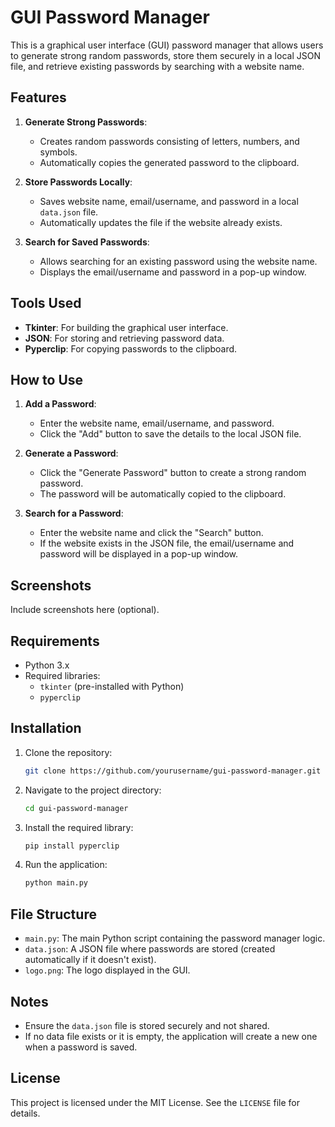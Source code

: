 # GUI Password Manager

This is a graphical user interface (GUI) password manager that allows users to generate strong random passwords, store them securely in a local JSON file, and retrieve existing passwords by searching with a website name.

## Features

1. **Generate Strong Passwords**: 
   - Creates random passwords consisting of letters, numbers, and symbols.
   - Automatically copies the generated password to the clipboard.

2. **Store Passwords Locally**:
   - Saves website name, email/username, and password in a local `data.json` file.
   - Automatically updates the file if the website already exists.

3. **Search for Saved Passwords**:
   - Allows searching for an existing password using the website name.
   - Displays the email/username and password in a pop-up window.

## Tools Used

- **Tkinter**: For building the graphical user interface.
- **JSON**: For storing and retrieving password data.
- **Pyperclip**: For copying passwords to the clipboard.

## How to Use

1. **Add a Password**:
   - Enter the website name, email/username, and password.
   - Click the "Add" button to save the details to the local JSON file.

2. **Generate a Password**:
   - Click the "Generate Password" button to create a strong random password.
   - The password will be automatically copied to the clipboard.

3. **Search for a Password**:
   - Enter the website name and click the "Search" button.
   - If the website exists in the JSON file, the email/username and password will be displayed in a pop-up window.

## Screenshots

Include screenshots here (optional).

## Requirements

- Python 3.x
- Required libraries:
  - `tkinter` (pre-installed with Python)
  - `pyperclip`

## Installation

1. Clone the repository:
   ```bash
   git clone https://github.com/yourusername/gui-password-manager.git
   ```

2. Navigate to the project directory:
   ```bash
   cd gui-password-manager
   ```

3. Install the required library:
   ```bash
   pip install pyperclip
   ```

4. Run the application:
   ```bash
   python main.py
   ```

## File Structure

- `main.py`: The main Python script containing the password manager logic.
- `data.json`: A JSON file where passwords are stored (created automatically if it doesn't exist).
- `logo.png`: The logo displayed in the GUI.

## Notes

- Ensure the `data.json` file is stored securely and not shared.
- If no data file exists or it is empty, the application will create a new one when a password is saved.

## License

This project is licensed under the MIT License. See the `LICENSE` file for details.
